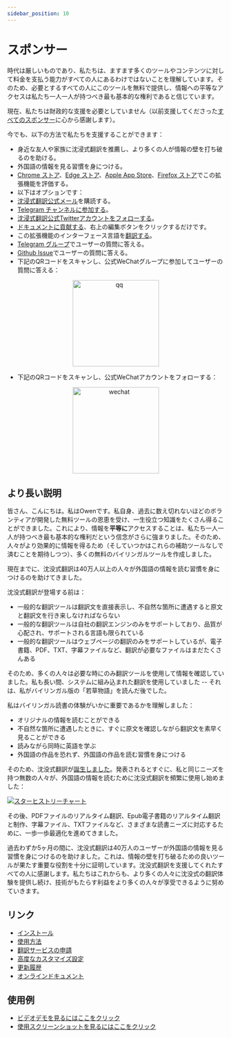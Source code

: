 ```yaml
---
sidebar_position: 10
---
```


# スポンサー

時代は厳しいものであり、私たちは、ますます多くのツールやコンテンツに対して料金を支払う能力がすべての人にあるわけではないことを理解しています。そのため、必要とするすべての人にこのツールを無料で提供し、情報への平等なアクセスは私たち一人一人が持つべき最も基本的な権利であると信じています。

現在、私たちは財政的な支援を必要としていません（以前支援してくださった[すべてのスポンサー](/docs/thanks)に心から感謝します）。

今でも、以下の方法で私たちを支援することができます：

- 身近な友人や家族に沈浸式翻訳を推薦し、より多くの人が情報の壁を打ち破るのを助ける。
- 外国語の情報を見る習慣を身につける。
- [Chrome ストア](https://chrome.google.com/webstore/detail/immersive-translate/bpoadfkcbjbfhfodiogcnhhhpibjhbnh)、[Edge ストア](https://microsoftedge.microsoft.com/addons/detail/%E6%B2%89%E6%B5%B8%E5%BC%8F%E7%BF%BB%E8%AF%91/amkbmndfnliijdhojkpoglbnaaahippg?form=MT001Y&hl=zh-CN&gl=CN)、[Apple App Store](https://apps.apple.com/cn/app/%E6%B2%89%E6%B5%B8%E5%BC%8F%E7%BF%BB%E8%AF%91/id6447957425)、[Firefox ストア](https://addons.mozilla.org/zh-CN/firefox/addon/immersive-translate/)でこの拡張機能を評価する。
- 以下はオプションです：
- [沈浸式翻訳公式メール](https://immersivetranslate.substack.com/)を購読する。
- [Telegram チャンネルに参加する](https://t.me/immersivetranslate)。
- [沈浸式翻訳公式Twitterアカウントをフォローする](https://twitter.com/immersivetran)。
- [ドキュメントに貢献する](https://immersivetranslate.com/)、右上の編集ボタンをクリックするだけです。
- この拡張機能のインターフェース言語を[翻訳する](https://crowdin.com/project/immersive-translate)。
- [Telegram グループ](https://t.me/+rq848Z09nehlOTgx)でユーザーの質問に答える。
- [Github Issue](https://github.com/immersive-translate/immersive-translate/issues)でユーザーの質問に答える。
- 下記のQRコードをスキャンし、公式WeChatグループに参加してユーザーの質問に答える：

<div align="center">
<img src="https://s.immersivetranslate.com/static/official-static/assets/wechat-contact3.jpg" width="200" alt="qq"/>
</div>

- 下記のQRコードをスキャンし、公式WeChatアカウントをフォローする：

<div align="center">
<img src="https://s.immersivetranslate.com/static/official-static/assets/wechat-qrcode.jpg" width="200" alt="wechat"/>
</div>

## より長い説明

皆さん、こんにちは。私はOwenです。私自身、過去に数え切れないほどのボランティアが開発した無料ツールの恩恵を受け、一生役立つ知識をたくさん得ることができました。これにより、情報を**平等に**アクセスすることは、私たち一人一人が持つべき最も基本的な権利だという信念がさらに強まりました。そのため、人々がより効果的に情報を得るため（そしていつかはこれらの補助ツールなしで済むことを期待しつつ）、多くの無料のバイリンガルツールを作成しました。

現在までに、沈没式翻訳は40万人以上の人々が外国語の情報を読む習慣を身につけるのを助けてきました。

沈没式翻訳が登場する前は：

- 一般的な翻訳ツールは翻訳文を直接表示し、不自然な箇所に遭遇すると原文と翻訳文を行き来しなければならない
- 一般的な翻訳ツールは自社の翻訳エンジンのみをサポートしており、品質が心配され、サポートされる言語も限られている
- 一般的な翻訳ツールはウェブページの翻訳のみをサポートしているが、電子書籍、PDF、TXT、字幕ファイルなど、翻訳が必要なファイルはまだたくさんある

そのため、多くの人々は必要な時にのみ翻訳ツールを使用して情報を確認していました。私も長い間、システムに組み込まれた翻訳を使用していました -- それは、私がバイリンガル版の「若草物語」を読んだ後でした。

私はバイリンガル読書の体験がいかに重要であるかを理解しました：

- オリジナルの情報を読むことができる
- 不自然な箇所に遭遇したときに、すぐに原文を確認しながら翻訳文を素早く見ることができる
- 読みながら同時に英語を学ぶ
- 外国語の作品を恐れず、外国語の作品を読む習慣を身につける

そのため、沈没式翻訳が[誕生しました](https://twitter.com/OwenYoungZh/status/1588792579596111872)。発表されるとすぐに、私と同じニーズを持つ無数の人々が、外国語の情報を読むために沈没式翻訳を頻繁に使用し始めました：

[![スターヒストリーチャート](https://api.star-history.com/svg?repos=immersive-translate/immersive-translate&type=Date)](https://star-history.com/#immersive-translate/immersive-translate&Date)

その後、PDFファイルのリアルタイム翻訳、Epub電子書籍のリアルタイム翻訳と制作、字幕ファイル、TXTファイルなど、さまざまな読書ニーズに対応するために、一歩一歩最適化を進めてきました。

過去わずか5ヶ月の間に、沈没式翻訳は40万人のユーザーが外国語の情報を見る習慣を身につけるのを助けました。これは、情報の壁を打ち破るための良いツールが果たす重要な役割を十分に証明しています。沈没式翻訳を支援してくれたすべての人に感謝します。私たちはこれからも、より多くの人々に沈没式の翻訳体験を提供し続け、技術がもたらす利益をより多くの人々が享受できるように努めていきます。

## リンク

- [インストール](/docs/installation)
- [使用方法](/docs/usage)
- [翻訳サービスの申請](/docs/services)
- [高度なカスタマイズ設定](/docs/advanced)
- [更新履歴](/docs/CHANGELOG)
- [オンラインドキュメント](/docs/installation)

## 使用例

- [ビデオデモを見るにはここをクリック](https://www.youtube.com/watch?v=sQevumpUprc)
- [使用スクリーンショットを見るにはここをクリック](/docs/usecase)